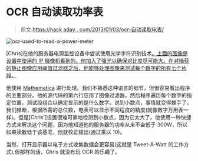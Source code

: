 # OCR 自动读取功率表

> 原文:[https://hack aday . com/2013/01/03/ocr-自动读取电表/](https://hackaday.com/2013/01/03/ocr-automatically-reads-a-power-meter/)

![ocr-used-to-read-a-power-meter](../Images/f5c32128ff08fe4d268c8a6d0d703869.png)

[Chris]在他的服务器电源监控设备中尝试使用光学字符识别技术[。上面的图像是设置中使用的 IP 摄像机看到的。他加入了强光以确保对比度尽可能大。在对捕获的静止图像应用阈值过滤器之后，他能够处理图像来测试每个数字的所有七个片段。](http://www.anfractuosity.com/projects/ocring-a-power-meter/)

他使用 [Mathematica](http://en.wikipedia.org/wiki/Mathematica) 进行处理。我们不熟悉这种语言的细节，但很容易看出程序的主要部分。他的源代码的第六行应用了图像过滤器，然后程序遍历每个数字的指定位置，测试段组合以确定显示的是什么数字。说到小数点，事情就变得棘手了。我们推断，根据所需的总位数，电表可以显示不同程度的精度(就像数字万用表一样)。但是[Chris']设置很难可靠地检测到小数点，因为它太大了。他使用一种快捷方式来解决这个问题，因为他知道他的服务器的功率从来不会低于 300W，所以如果读数低于该基准，他就校正输出(通过乘以 10)。

当然，打开显示器以电子方式收集数据会更容易(这就是 Tweet-A-Watt 的工作方式),但那样的话，Chris 就没有玩 OCR 的乐趣了。